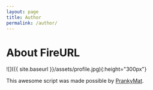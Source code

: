 ```yaml
---
layout: page
title: Author
permalink: /author/
---
```


# About FireURL
![]({{ site.baseurl }}/assets/profile.jpg){:height="300px"}

This awesome script was made possible by [PrankyMat](https://github.com/prankymat).
